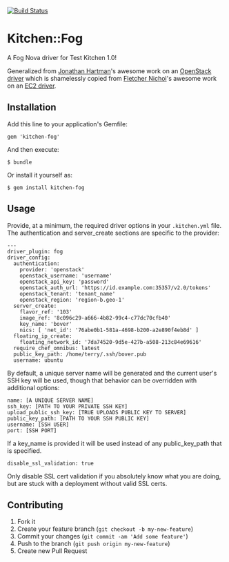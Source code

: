 [![Build Status](https://travis-ci.org/TerryHowe/kitchen-fog.png?branch=master)](https://travis-ci.org/TerryHowe/kitchen-fog)

# Kitchen::Fog

A Fog Nova driver for Test Kitchen 1.0!

Generalized from [Jonathan Hartman](https://github.com/RoboticCheese)'s awesome work on an [OpenStack driver](https://github.com/RoboticCheese/kitchen-openstack) which is shamelessly copied from [Fletcher Nichol](https://github.com/fnichol)'s
awesome work on an [EC2 driver](https://github.com/opscode/kitchen-ec2).

## Installation

Add this line to your application's Gemfile:

    gem 'kitchen-fog'

And then execute:

    $ bundle

Or install it yourself as:

    $ gem install kitchen-fog

## Usage

Provide, at a minimum, the required driver options in your `.kitchen.yml` file.  The authentication and server_create sections are specific to the provider:

    ---
    driver_plugin: fog
    driver_config:
      authentication:
        provider: 'openstack'
        openstack_username: 'username'
        openstack_api_key: 'password'
        openstack_auth_url: 'https://id.example.com:35357/v2.0/tokens'
        openstack_tenant: 'tenant_name'
        openstack_region: 'region-b.geo-1'
      server_create:
        flavor_ref: '103'
        image_ref: '8c096c29-a666-4b82-99c4-c77dc70cfb40'
        key_name: 'bover'
        nics: [ 'net_id': '76abe0b1-581a-4698-b200-a2e890f4eb8d' ]
      floating_ip_create:
        floating_network_id: '7da74520-9d5e-427b-a508-213c84e69616'
      require_chef_omnibus: latest
      public_key_path: /home/terry/.ssh/bover.pub
      username: ubuntu

By default, a unique server name will be generated and the current user's SSH
key will be used, though that behavior can be overridden with additional
options:

    name: [A UNIQUE SERVER NAME]
    ssh_key: [PATH TO YOUR PRIVATE SSH KEY]
    upload_public_ssh_key: [TRUE UPLOADS PUBLIC KEY TO SERVER]
    public_key_path: [PATH TO YOUR SSH PUBLIC KEY]
    username: [SSH USER]
    port: [SSH PORT]

If a key\_name is provided it will be used instead of any
public\_key\_path that is specified.

    disable_ssl_validation: true

Only disable SSL cert validation if you absolutely know what you are doing,
but are stuck with a deployment without valid SSL certs.

## Contributing

1. Fork it
2. Create your feature branch (`git checkout -b my-new-feature`)
3. Commit your changes (`git commit -am 'Add some feature'`)
4. Push to the branch (`git push origin my-new-feature`)
5. Create new Pull Request
